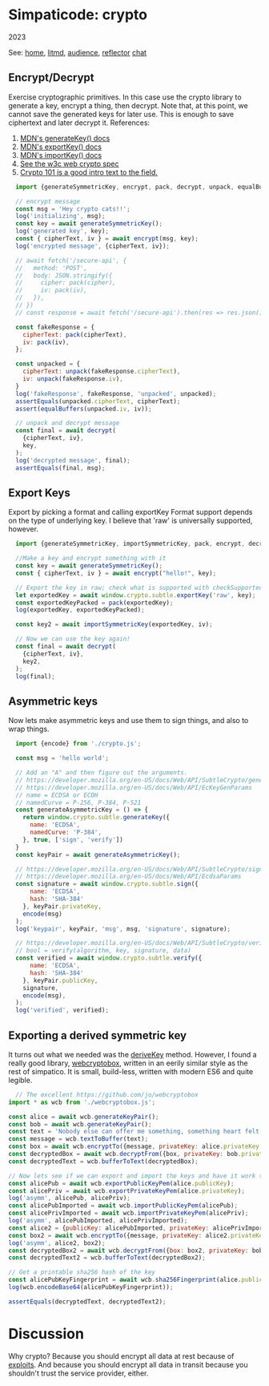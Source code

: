 # Simpaticode: crypto
2023

See:
[home](/),
[litmd](/lit.md),
[audience](/audience.md),
[reflector](/reflector.md)
[chat](/chat.md)

<!-- div class="makeItStop"></div-->

## Encrypt/Decrypt

Exercise cryptographic primitives.
In this case use the crypto library to generate a key, encrypt a thing, then decrypt.
Note that, at this point, we cannot save the generated keys for later use.
This is enough to save ciphertext and later decrypt it.
References:

  1. [MDN's generateKey() docs](https://developer.mozilla.org/en-US/docs/Web/API/SubtleCrypto/generateKey)
  1. [MDN's exportKey() docs](https://developer.mozilla.org/en-US/docs/Web/API/SubtleCrypto/exportKey)
  1. [MDN's importKey() docs](https://developer.mozilla.org/en-US/docs/Web/API/SubtleCrypto/importKey)
  1. [See the w3c web crypto spec](https://w3c.github.io/webcrypto/#dfn-SubtleCrypto-method-generateKey)
  1. [Crypto 101 is a good intro text to the field.](https://www.crypto101.io/)



```js
  import {generateSymmetricKey, encrypt, pack, decrypt, unpack, equalBuffers} from './crypto.js';

  // encrypt message
  const msg = 'Hey crypto cats!!';
  log('initializing', msg);
  const key = await generateSymmetricKey();
  log('generated key', key);
  const { cipherText, iv } = await encrypt(msg, key);
  log('encrypted message', {cipherText, iv});

  // await fetch('/secure-api', {
  //   method: 'POST',
  //   body: JSON.stringify({
  //     cipher: pack(cipher),
  //     iv: pack(iv),
  //   }),
  // })
  // const response = await fetch('/secure-api').then(res => res.json())

  const fakeResponse = {
    cipherText: pack(cipherText),
    iv: pack(iv),
  };

  const unpacked = {
    cipherText: unpack(fakeResponse.cipherText),
    iv: unpack(fakeResponse.iv),
  }
  log('fakeResponse', fakeResponse, 'unpacked', unpacked);
  assertEquals(unpacked.cipherText, cipherText);
  assert(equalBuffers(unpacked.iv, iv));

  // unpack and decrypt message
  const final = await decrypt(
    {cipherText, iv},
    key,
  );
  log('decrypted message', final);
  assertEquals(final, msg);
```

## Export Keys
Export by picking a format and calling exportKey
Format support depends on the type of underlying key.
I believe that 'raw' is universally supported, however.


```js
  import {generateSymmetricKey, importSymmetricKey, pack, encrypt, decrypt} from './crypto.js';

  //Make a key and encrypt something with it
  const key = await generateSymmetricKey();
  const { cipherText, iv } = await encrypt("hello!", key);

  // Export the key in raw; check what is supported with checkSupportedKeyExportFormats()
  let exportedKey = await window.crypto.subtle.exportKey('raw', key);
  const exportedKeyPacked = pack(exportedKey);
  log(exportedKey, exportedKeyPacked);

  const key2 = await importSymmetricKey(exportedKey, iv);

  // Now we can use the key again!
  const final = await decrypt(
    {cipherText, iv},
    key2,
  );
  log(final);
````

## Asymmetric keys
Now lets make asymmetric keys and use them to sign things, and also to wrap things.

```js
  import {encode} from './crypto.js';

  const msg = 'hello world';

  // Add an "A" and then figure out the arguments.
  // https://developer.mozilla.org/en-US/docs/Web/API/SubtleCrypto/generateKey
  // https://developer.mozilla.org/en-US/docs/Web/API/EcKeyGenParams
  // name = ECDSA or ECDH
  // namedCurve = P-256, P-384, P-521
  const generateAsymmetricKey = () => {
    return window.crypto.subtle.generateKey({
      name: 'ECDSA',
      namedCurve: 'P-384',
    }, true, ['sign', 'verify'])
  }
  const keyPair = await generateAsymmetricKey();

  // https://developer.mozilla.org/en-US/docs/Web/API/SubtleCrypto/sign
  // https://developer.mozilla.org/en-US/docs/Web/API/EcdsaParams
  const signature = await window.crypto.subtle.sign({
      name: 'ECDSA',
      hash: 'SHA-384'
    }, keyPair.privateKey,
    encode(msg)
  );
  log('keypair', keyPair, 'msg', msg, 'signature', signature);

  // https://developer.mozilla.org/en-US/docs/Web/API/SubtleCrypto/verify
  // bool = verify(algorithm, key, signature, data)
  const verified = await window.crypto.subtle.verify({
      name: 'ECDSA',
      hash: 'SHA-384'
    }, keyPair.publicKey,
    signature,
    encode(msg),
  );
  log('verified', verified);
```

## Exporting a derived symmetric key
It turns out what we needed was the <a href="https://developer.mozilla.org/en-US/docs/Web/API/SubtleCrypto/deriveKey">deriveKey</a> method.
However, I found a really good library, <a href="https://github.com/jo/webcryptobox">webcryptobox</a>, written in an eerily similar style as the rest of simpatico.
It is small, build-less, written with modern ES6 and quite legible.

```js
  // The excellent https://github.com/jo/webcryptobox
import * as wcb from './webcryptobox.js';

const alice = await wcb.generateKeyPair();
const bob = await wcb.generateKeyPair();
const text = 'Nobody else can offer me something, something heart felt like you did it.';
const message = wcb.textToBuffer(text);
const box = await wcb.encryptTo({message, privateKey: alice.privateKey, publicKey: bob.publicKey});
const decryptedBox = await wcb.decryptFrom({box, privateKey: bob.privateKey, publicKey: alice.publicKey});
const decryptedText = wcb.bufferToText(decryptedBox);

// Now lets see if we can export and import the keys and have it work the same way
const alicePub = await wcb.exportPublicKeyPem(alice.publicKey);
const alicePriv = await wcb.exportPrivateKeyPem(alice.privateKey);
log('asymm', alicePub, alicePriv);
const alicePubImported = await wcb.importPublicKeyPem(alicePub);
const alicePrivImported = await wcb.importPrivateKeyPem(alicePriv);
log('asymm', alicePubImported, alicePrivImported);
const alice2 = {publicKey: alicePubImported, privateKey: alicePrivImported};
const box2 = await wcb.encryptTo({message, privateKey: alice2.privateKey, publicKey: bob.publicKey});
log('asymm', alice2, box2);
const decryptedBox2 = await wcb.decryptFrom({box: box2, privateKey: bob.privateKey, publicKey: alice2.publicKey});
const decryptedText2 = wcb.bufferToText(decryptedBox2);

// Get a printable sha256 hash of the key
const alicePubKeyFingerprint = await wcb.sha256Fingerprint(alice.publicKey);
log(wcb.encodeBase64(alicePubKeyFingerprint));

assertEquals(decryptedText, decryptedText2);
```
# Discussion
Why crypto?
Because you should encrypt all data at rest because of [exploits](https://www.bleepingcomputer.com/news/security/google-finds-more-android-ios-zero-days-used-to-install-spyware/).
And because you should encrypt all data in transit because you shouldn't trust the service provider, either.

